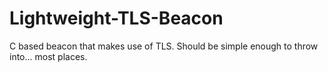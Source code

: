 # Lightweight-TLS-Beacon
C based beacon that makes use of TLS. Should be simple enough to throw into... most places.
